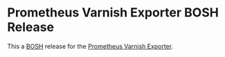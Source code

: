 # Prometheus Varnish Exporter BOSH Release

This a [BOSH](https://bosh.io/) release for the [Prometheus Varnish Exporter](https://github.com/jonnenauha/prometheus_varnish_exporter).
